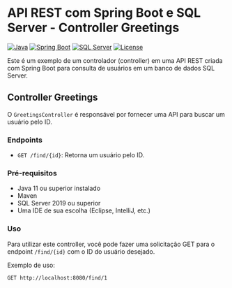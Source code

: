 # API REST com Spring Boot e SQL Server - Controller Greetings

[![Java](https://img.shields.io/badge/Java-11-orange.svg)](https://www.oracle.com/java/technologies/javase-downloads.html)
[![Spring Boot](https://img.shields.io/badge/Spring%20Boot-2.5.4-green.svg)](https://spring.io/projects/spring-boot)
[![SQL Server](https://img.shields.io/badge/SQL%20Server-2019-blue.svg)](https://www.microsoft.com/en-us/sql-server/sql-server-downloads)
[![License](https://img.shields.io/badge/License-MIT-yellow.svg)](LICENSE)

Este é um exemplo de um controlador (controller) em uma API REST criada com Spring Boot para consulta de usuários em um banco de dados SQL Server.

## Controller Greetings

O `GreetingsController` é responsável por fornecer uma API para buscar um usuário pelo ID.

### Endpoints

- `GET /find/{id}`: Retorna um usuário pelo ID.

### Pré-requisitos

- Java 11 ou superior instalado
- Maven
- SQL Server 2019 ou superior
- Uma IDE de sua escolha (Eclipse, IntelliJ, etc.)

### Uso

Para utilizar este controller, você pode fazer uma solicitação GET para o endpoint `/find/{id}` com o ID do usuário desejado.

Exemplo de uso:

```http
GET http://localhost:8080/find/1
